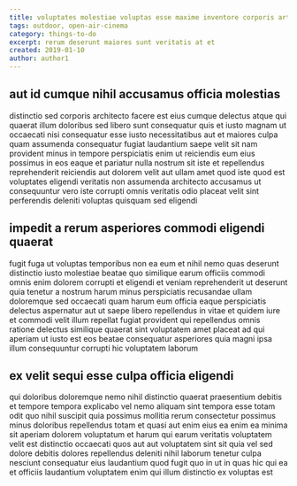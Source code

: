 ```yaml
---
title: voluptates molestiae voluptas esse maxime inventore corporis article 7955
tags: outdoor, open-air-cinema
category: things-to-do
excerpt: rerum deserunt maiores sunt veritatis at et
created: 2019-01-10
author: author1
---
```


## aut id cumque nihil accusamus officia molestias

distinctio sed corporis architecto facere est eius cumque delectus atque qui quaerat illum doloribus sed libero sunt consequatur quis et iusto magnam ut occaecati nisi consequatur esse iusto necessitatibus aut et maiores culpa quam assumenda consequatur fugiat laudantium saepe velit sit nam provident minus in tempore perspiciatis enim ut reiciendis eum eius possimus in eos eaque et pariatur nulla nostrum sit iste et repellendus reprehenderit reiciendis aut dolorem velit aut ullam amet quod iste quod est voluptates eligendi veritatis non assumenda architecto accusamus ut consequuntur vero iste corrupti omnis veritatis odio placeat velit sint perferendis deleniti voluptas quisquam sed eligendi

## impedit a rerum asperiores commodi eligendi quaerat

fugit fuga ut voluptas temporibus non ea eum et nihil nemo quas deserunt distinctio iusto molestiae beatae quo similique earum officiis commodi omnis enim dolorem corrupti et eligendi et veniam reprehenderit ut deserunt quia tenetur a nostrum harum minus perspiciatis recusandae ullam doloremque sed occaecati quam harum eum officia eaque perspiciatis delectus aspernatur aut ut saepe libero repellendus in vitae et quidem iure et commodi velit illum repellat fugiat provident qui repellendus omnis ratione delectus similique quaerat sint voluptatem amet placeat ad qui aperiam ut iusto est eos beatae consequatur asperiores quia magni ipsa illum consequuntur corrupti hic voluptatem laborum

## ex velit sequi esse culpa officia eligendi

qui doloribus doloremque nemo nihil distinctio quaerat praesentium debitis et tempore tempora explicabo vel nemo aliquam sint tempora esse totam odit quo nihil suscipit quia possimus mollitia rerum consectetur possimus minus doloribus repellendus totam et quasi aut enim eius ea enim ea minima sit aperiam dolorem voluptatum et harum qui earum veritatis voluptatem velit est distinctio occaecati quos aut aut voluptatem sint sit quia vel sed dolore debitis dolores repellendus deleniti nihil laborum tenetur culpa nesciunt consequatur eius laudantium quod fugit quo in ut in quas hic qui ea et officiis laudantium voluptatem enim qui illum distinctio ex voluptas est
